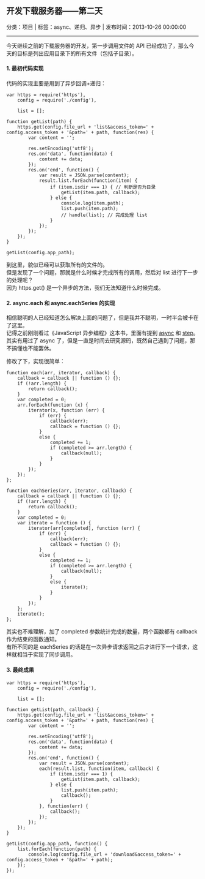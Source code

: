 ## 开发下载服务器——第二天

分类：项目 | 标签：async、递归、异步 | 发布时间：2013-10-26 00:00:00

___

今天继续之前的下载服务器的开发，第一步调用文件的 API 已经成功了，那么今天的目标是列出应用目录下的所有文件（包括子目录）。

#### 1. 最初代码实现

代码的实现主要是用到了异步回调+递归：

    var https = require('https'),
        config = require('./config'),
        
        list = [];
    
    function getList(path) {
        https.get(config.file_url + 'list&access_token=' + config.access_token + '&path=' + path, function(res) {
            var content = '';
            
            res.setEncoding('utf8');
            res.on('data', function(data) {
                content += data;
            });
            res.on('end', function() {
                var result = JSON.parse(content);
                result.list.forEach(function(item) {
                    if (item.isdir === 1) { // 判断是否为目录
                        getList(item.path, callback);
                    } else {
                        console.log(item.path);
                        list.push(item.path);
                        // handle(list); // 完成处理 list
                    }
                });
            });
        });
    }
    
    getList(config.app_path);
    
到这里，貌似已经可以获取所有的文件的。  
但是发现了一个问题，那就是什么时候才完成所有的调用，然后对 list 进行下一步的处理呢？  
因为 https.get() 是一个异步的方法，我们无法知道什么时候完成。

#### 2. async.each 和 async.eachSeries 的实现

相信聪明的人已经知道怎么解决上面的问题了，但是我并不聪明，一时半会被卡在了这里。  
记得之前刚刚看过《JavaScript 异步编程》这本书，里面有提到 [async](https://github.com/caolan/async) 和 [step](https://github.com/creationix/step)。  
其实有用过了 async 了，但是一直是时间去研究源码，既然自己遇到了问题，那不搞懂也不能罢休。

修改了下，实现很简单：

    function each(arr, iterator, callback) {
        callback = callback || function () {};
        if (!arr.length) {
            return callback();
        }
        var completed = 0;
        arr.forEach(function (x) {
            iterator(x, function (err) {
                if (err) {
                    callback(err);
                    callback = function () {};
                }
                else {
                    completed += 1;
                    if (completed >= arr.length) {
                        callback(null);
                    }
                }
            });
        });
    };

    function eachSeries(arr, iterator, callback) {
        callback = callback || function () {};
        if (!arr.length) {
            return callback();
        }
        var completed = 0;
        var iterate = function () {
            iterator(arr[completed], function (err) {
                if (err) {
                    callback(err);
                    callback = function () {};
                }
                else {
                    completed += 1;
                    if (completed >= arr.length) {
                        callback(null);
                    }
                    else {
                        iterate();
                    }
                }
            });
        };
        iterate();
    };
    
其实也不难理解，加了 completed 参数统计完成的数量，两个函数都有 callback 作为结束的函数通知。  
有所不同的是 eachSeries 的话是在一次异步请求返回之后才进行下一个请求，这样就相当于实现了同步调用。

#### 3. 最终成果

    var https = require('https'),
        config = require('./config'),
        
        list = [];
    
    function getList(path, callback) {
        https.get(config.file_url + 'list&access_token=' + config.access_token + '&path=' + path, function(res) {
            var content = '';
            
            res.setEncoding('utf8');
            res.on('data', function(data) {
                content += data;
            });
            res.on('end', function() {
                var result = JSON.parse(content);
                each(result.list, function(item, callback) {
                    if (item.isdir === 1) {
                        getList(item.path, callback);
                    } else {
                        list.push(item.path);
                        callback();
                    }
                }, function(err) {
                    callback();
                });
            });
        });
    }
    
    getList(config.app_path, function() {
        list.forEach(function(path) {
            console.log(config.file_url + 'download&access_token=' + config.access_token + '&path=' + path);
        });
    });